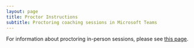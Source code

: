 ```yaml
---
layout: page
title: Proctor Instructions
subtitle: Proctoring coaching sessions in Microsoft Teams
---
```


For information about proctoring in-person sessions, please see [this page](/parents).